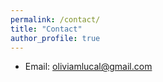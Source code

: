 ```yaml
---
permalink: /contact/
title: "Contact"
author_profile: true
---
```


- Email: oliviamlucal@gmail.com

